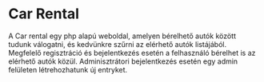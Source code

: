 # Car Rental
A Car rental egy php alapú weboldal, amelyen bérelhető autók között tudunk válogatni, és kedvünkre szűrni az elérhető autók listájából. Megfelelő regisztráció és bejelentkezés esetén a felhasználó bérelhet is az elérhető autók közül. Adminisztrátori bejelentkezés esetén egy admin felületen létrehozhatunk új entryket.
